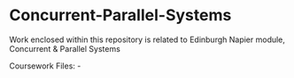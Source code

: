 # Concurrent-Parallel-Systems
Work enclosed within this repository is related to Edinburgh Napier module, Concurrent &amp; Parallel Systems

Coursework Files: -
